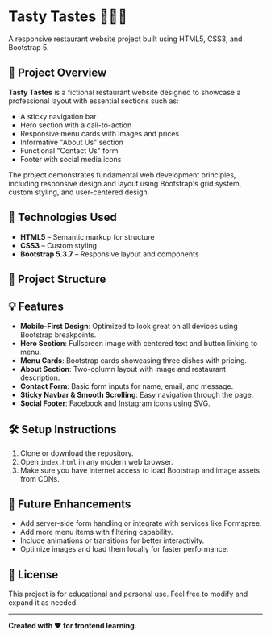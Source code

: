 # Tasty Tastes 🍔🍝🥗

A responsive restaurant website project built using HTML5, CSS3, and Bootstrap 5.

## 📌 Project Overview

**Tasty Tastes** is a fictional restaurant website designed to showcase a professional layout with essential sections such as:

- A sticky navigation bar
- Hero section with a call-to-action
- Responsive menu cards with images and prices
- Informative "About Us" section
- Functional "Contact Us" form
- Footer with social media icons

The project demonstrates fundamental web development principles, including responsive design and layout using Bootstrap's grid system, custom styling, and user-centered design.

## 🚀 Technologies Used

- **HTML5** – Semantic markup for structure
- **CSS3** – Custom styling
- **Bootstrap 5.3.7** – Responsive layout and components
## 📂 Project Structure

## 💡 Features

- **Mobile-First Design**: Optimized to look great on all devices using Bootstrap breakpoints.
- **Hero Section**: Fullscreen image with centered text and button linking to menu.
- **Menu Cards**: Bootstrap cards showcasing three dishes with pricing.
- **About Section**: Two-column layout with image and restaurant description.
- **Contact Form**: Basic form inputs for name, email, and message.
- **Sticky Navbar & Smooth Scrolling**: Easy navigation through the page.
- **Social Footer**: Facebook and Instagram icons using SVG.

## 🛠️ Setup Instructions

1. Clone or download the repository.
2. Open `index.html` in any modern web browser.
3. Make sure you have internet access to load Bootstrap and image assets from CDNs.

## 🔧 Future Enhancements

- Add server-side form handling or integrate with services like Formspree.
- Add more menu items with filtering capability.
- Include animations or transitions for better interactivity.
- Optimize images and load them locally for faster performance.

## 📄 License

This project is for educational and personal use. Feel free to modify and expand it as needed.

---

**Created with ❤️ for frontend learning.**



